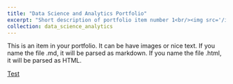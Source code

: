 ```yaml
---
title: "Data Science and Analytics Portfolio"
excerpt: "Short description of portfolio item number 1<br/><img src='/images/500x300.png'>"
collection: data_science_analytics
---
```


This is an item in your portfolio. It can be have images or nice text. If you name the file .md, it will be parsed as markdown. If you name the file .html, it will be parsed as HTML. 


[Test](../data_sciana/test)
